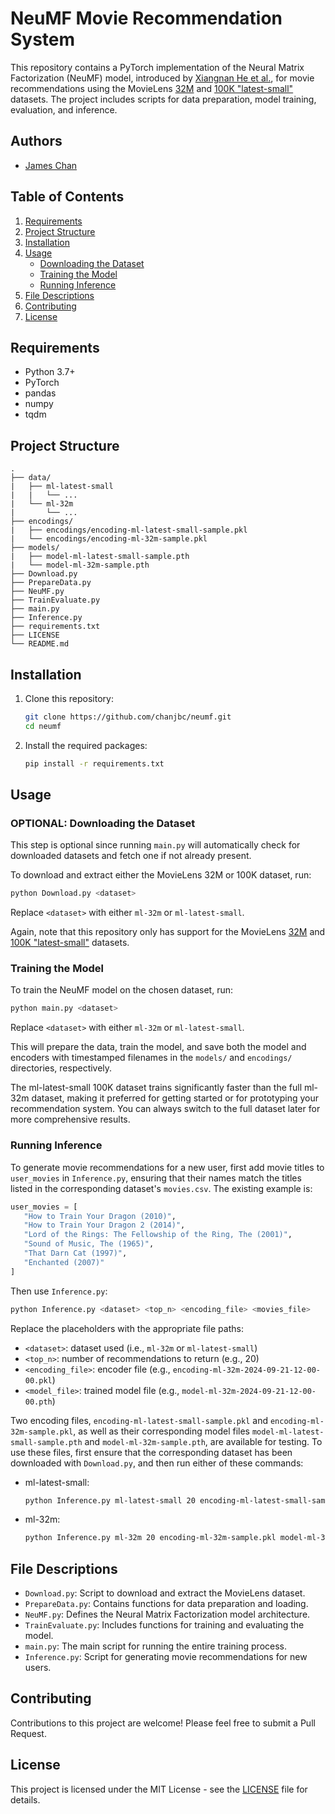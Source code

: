 # NeuMF Movie Recommendation System

This repository contains a PyTorch implementation of the Neural Matrix Factorization (NeuMF) model, introduced by [Xiangnan He et al.](http://dx.doi.org/10.1145/3038912.3052569), for movie recommendations using the MovieLens [32M](https://grouplens.org/datasets/movielens/32m/) and [100K "latest-small"](https://grouplens.org/datasets/movielens/latest/) datasets. The project includes scripts for data preparation, model training, evaluation, and inference.

## Authors
- [James Chan](https://github.com/chanjbc)


## Table of Contents

1. [Requirements](#requirements)
2. [Project Structure](#project-structure)
3. [Installation](#installation)
4. [Usage](#usage)
   - [Downloading the Dataset](#downloading-the-dataset)
   - [Training the Model](#training-the-model)
   - [Running Inference](#running-inference)
5. [File Descriptions](#file-descriptions)
6. [Contributing](#contributing)
7. [License](#license)

## Requirements

- Python 3.7+
- PyTorch
- pandas
- numpy
- tqdm

## Project Structure

```
.
├── data/
|   ├── ml-latest-small
|   |   └── ...
|   └── ml-32m
|       └── ...
├── encodings/
|   ├── encodings/encoding-ml-latest-small-sample.pkl
|   └── encodings/encoding-ml-32m-sample.pkl
├── models/
|   ├── model-ml-latest-small-sample.pth
|   └── model-ml-32m-sample.pth
├── Download.py
├── PrepareData.py
├── NeuMF.py
├── TrainEvaluate.py
├── main.py
├── Inference.py
├── requirements.txt
├── LICENSE
└── README.md
```

## Installation

1. Clone this repository:
   ```bash
   git clone https://github.com/chanjbc/neumf.git
   cd neumf
   ```

2. Install the required packages:
   ```bash
   pip install -r requirements.txt
   ```

## Usage

### OPTIONAL: Downloading the Dataset

This step is optional since running `main.py` will automatically check for downloaded datasets and fetch one if not already present.

To download and extract either the MovieLens 32M or 100K dataset, run:

```bash
python Download.py <dataset>
```

Replace `<dataset>` with either `ml-32m` or `ml-latest-small`.

Again, note that this repository only has support for the MovieLens [32M](https://grouplens.org/datasets/movielens/32m/) and [100K "latest-small"](https://grouplens.org/datasets/movielens/latest/) datasets.

### Training the Model

To train the NeuMF model on the chosen dataset, run:

```bash
python main.py <dataset>
```

Replace `<dataset>` with either `ml-32m` or `ml-latest-small`.

This will prepare the data, train the model, and save both the model and encoders with timestamped filenames in the `models/` and `encodings/` directories, respectively.

The ml-latest-small 100K dataset trains significantly faster than the full ml-32m dataset, making it preferred for getting started or for prototyping your recommendation system. You can always switch to the full dataset later for more comprehensive results.

### Running Inference

To generate movie recommendations for a new user, first add movie titles to `user_movies` in `Inference.py`, ensuring that their names match the titles listed in the corresponding dataset's `movies.csv`. The existing example is:

```python
user_movies = [
   "How to Train Your Dragon (2010)",
   "How to Train Your Dragon 2 (2014)",
   "Lord of the Rings: The Fellowship of the Ring, The (2001)",
   "Sound of Music, The (1965)",
   "That Darn Cat (1997)",
   "Enchanted (2007)"
]
```

Then use `Inference.py`:

```bash
python Inference.py <dataset> <top_n> <encoding_file> <movies_file>
```

Replace the placeholders with the appropriate file paths:
- `<dataset>`: dataset used (i.e., `ml-32m` or `ml-latest-small`)
- `<top_n>`: number of recommendations to return (e.g., 20)
- `<encoding_file>`: encoder file (e.g., `encoding-ml-32m-2024-09-21-12-00-00.pkl`)
- `<model_file>`: trained model file (e.g., `model-ml-32m-2024-09-21-12-00-00.pth`)

Two encoding files, `encoding-ml-latest-small-sample.pkl` and `encoding-ml-32m-sample.pkl`, as well as their corresponding model files `model-ml-latest-small-sample.pth` and `model-ml-32m-sample.pth`, are available for testing. To use these files, first ensure that the corresponding dataset has been downloaded with `Download.py`, and then run either of these commands:

- ml-latest-small:
   ```bash
   python Inference.py ml-latest-small 20 encoding-ml-latest-small-sample.pkl model-ml-latest-small-sample.pth
   ```

- ml-32m:
   ```bash
   python Inference.py ml-32m 20 encoding-ml-32m-sample.pkl model-ml-32m-sample.pth
   ```

## File Descriptions

- `Download.py`: Script to download and extract the MovieLens dataset.
- `PrepareData.py`: Contains functions for data preparation and loading.
- `NeuMF.py`: Defines the Neural Matrix Factorization model architecture.
- `TrainEvaluate.py`: Includes functions for training and evaluating the model.
- `main.py`: The main script for running the entire training process.
- `Inference.py`: Script for generating movie recommendations for new users.

## Contributing

Contributions to this project are welcome! Please feel free to submit a Pull Request.

## License

This project is licensed under the MIT License - see the [LICENSE](LICENSE) file for details.
